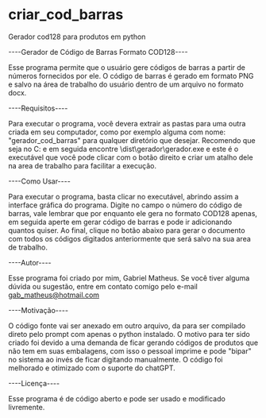# criar_cod_barras
Gerador cod128 para produtos em python

----Gerador de Código de Barras Formato COD128----

Esse programa permite que o usuário gere códigos de barras a partir de números fornecidos por ele. O código de barras é gerado em formato PNG e salvo na área de trabalho do usuário dentro de um arquivo no formato docx.

----Requisitos----

Para executar o programa, você devera extrair as pastas para uma outra criada em seu computador, como por exemplo alguma com nome: "gerador_cod_barras" para qualquer diretório que desejar. Recomendo que seja no C: e em seguida encontre \dist\gerador\gerador.exe e este é o executável que você pode clicar com o botão direito e criar um atalho dele na area de trabalho para facilitar a execução.

----Como Usar----

Para executar o programa, basta clicar no executável, abrindo assim a interface gráfica do programa. Digite no campo o número do código de barras, vale lembrar que por enquanto ele gera no formato COD128 apenas, em seguida aperte em gerar código de barras e pode ir adicionando quantos quiser. Ao final, clique no botão abaixo para gerar o documento com todos os códigos digitados anteriormente que será salvo na sua area de trabalho.

----Autor----

Esse programa foi criado por mim, Gabriel Matheus. Se você tiver alguma dúvida ou sugestão, entre em contato comigo pelo e-mail gab_matheus@hotmail.com

----Motivação----

O código fonte vai ser anexado em outro arquivo, da para ser compilado direto pelo prompt com apenas o python instalado. O motivo para ter sido criado foi devido a uma demanda de ficar gerando códigos de produtos que não tem em suas embalagens, com isso o pessoal imprime e pode "bipar" no sistema ao invés de ficar digitando manualmente. O código foi melhorado e otimizado com o suporte do chatGPT.

----Licença----

Esse programa é de código aberto e pode ser usado e modificado livremente.
